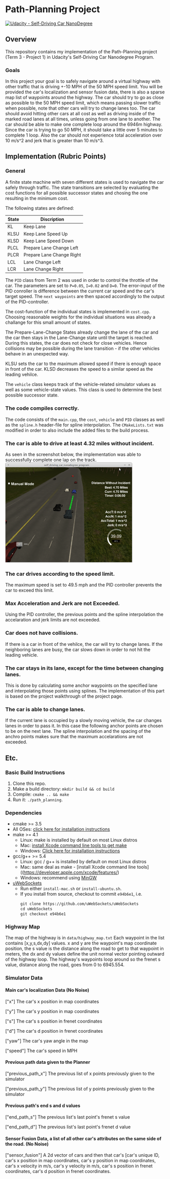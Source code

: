 # Path-Planning Project
[![Udacity - Self-Driving Car NanoDegree](https://s3.amazonaws.com/udacity-sdc/github/shield-carnd.svg)](http://www.udacity.com/drive)

Overview
---
This repository contains my implementation of the Path-Planning project (Term 3 - Project 1) in Udacity's Self-Driving Car Nanodegree Program.

### Goals
In this project your goal is to safely navigate around a virtual highway with other traffic that is driving +-10 MPH of the 50 MPH speed limit. 
You will be provided the car's localization and sensor fusion data, there is also a sparse map list of waypoints around the highway. 
The car should try to go as close as possible to the 50 MPH speed limit, which means passing slower traffic when possible, note that other cars will try to change lanes too. 
The car should avoid hitting other cars at all cost as well as driving inside of the marked road lanes at all times, unless going from one lane to another. 
The car should be able to make one complete loop around the 6946m highway. 
Since the car is trying to go 50 MPH, it should take a little over 5 minutes to complete 1 loop. 
Also the car should not experience total acceleration over 10 m/s^2 and jerk that is greater than 10 m/s^3.

## Implementation (Rubric Points)

### General
A finite state machine with seven different states is used to navigate the car safely through traffic. 
The state transitions are selected by evaluating the cost functions for all possible successor states and 
chosing the one resulting in the minimum cost.


The following states are defined:

| State         | Discription | 
| ------------- |-------------| 
| KL     |Keep Lane | 
| KLSU     |Keep Lane Speed Up   |   
| KLSD     |Keep Lane Speed Down   |   
| PLCL     |Prepare Lane Change Left  |   
| PLCR     |Prepare Lane Change Right  |   
| LCL     |Lane Change Left  |   
| LCR     |Lane Change Right  |   


The `PID` class from Term 2 was used in order to control the throttle of the car.
The parameters are set to `P=0.05`, `I=0.02` and `D=0`.
The error-input of the PID conroller is difference between the current car speed and the car's target speed.
The `next waypoints` are then spaced accordingly to the output of the PID-controller.

The cost-function of the individual states is implemented in `cost.cpp`.
Choosing reasonable weights for the individual situations was already a challange for this small amount of states.

The Prepare-Lane-Change States already change the lane of the car and the car then stays in the Lane-Change state until the target is reached.
During this states, the car does not check for close vehicles. Hence collisions may be possible during the lane transition - if the other vehicles behave in an unexpected way.

KLSU sets the car to the maximum allowed speed if there is enough space in front of the car. 
KLSD decreases the speed to a similar speed as the leading vehilce. 

The `vehicle` class keeps track of the vehicle-related simulator values as well as some vehicle-state values. 
This class is used to determine the best possible successor state. 


### The code compiles correctly.
The code consists of the `main.cpp`, the `cost`, `vehicle` and `PID` classes as well as the `spline.h` header-file for spline interpolation. 
The `CMakeLists.txt` was modified in order to also include the added files to the build process. 


### The car is able to drive at least 4.32 miles without incident.

As seen in the screenshot below, the implementation was able to successfully complete one lap on the track. 
<img src="./img/img1.png" width=400/>  


### The car drives according to the speed limit.
The maximum speed is set to 49.5 mph and the PID controller prevents the car to exceed this limit. 

### Max Acceleration and Jerk are not Exceeded.
Using the PID controller, the previous points and the spline interpolation the accelaration and jerk limits are not exceeded. 

### Car does not have collisions.
If there is a car in front of the vehilce, the car will try to change lanes. 
If the neighboring lanes are busy, the car slows down in order to not hit the leading vehicle. 

### The car stays in its lane, except for the time between changing lanes.
This is done by calculating some anchor waypoints on the specified lane and interpolating those points using splines.
The implementation of this part is based on the project walkthrough of the project page. 

### The car is able to change lanes.
If the current lane is occupied by a slowly moving vehicle, the car changes lanes in order to pass it. 
In this case the following anchor points are chosen to be on the next lane. 
The spline interpolation and the spacing of the anchro points makes sure that the maximum accelarations are not exceeded. 


## Etc.

### Basic Build Instructions

1. Clone this repo.
2. Make a build directory: `mkdir build && cd build`
3. Compile: `cmake .. && make`
4. Run it: `./path_planning`.

### Dependencies

* cmake >= 3.5
 * All OSes: [click here for installation instructions](https://cmake.org/install/)
* make >= 4.1
  * Linux: make is installed by default on most Linux distros
  * Mac: [install Xcode command line tools to get make](https://developer.apple.com/xcode/features/)
  * Windows: [Click here for installation instructions](http://gnuwin32.sourceforge.net/packages/make.htm)
* gcc/g++ >= 5.4
  * Linux: gcc / g++ is installed by default on most Linux distros
  * Mac: same deal as make - [install Xcode command line tools]((https://developer.apple.com/xcode/features/)
  * Windows: recommend using [MinGW](http://www.mingw.org/)
* [uWebSockets](https://github.com/uWebSockets/uWebSockets)
  * Run either `install-mac.sh` or `install-ubuntu.sh`.
  * If you install from source, checkout to commit `e94b6e1`, i.e.
    ```
    git clone https://github.com/uWebSockets/uWebSockets 
    cd uWebSockets
    git checkout e94b6e1
    ```

### Highway Map
The map of the highway is in `data/highway_map.txt`
Each waypoint in the list contains  [x,y,s,dx,dy] values. x and y are the waypoint's map coordinate position, the s value is the distance along the road to get to that waypoint in meters, the dx and dy values define the unit normal vector pointing outward of the highway loop.
The highway's waypoints loop around so the frenet s value, distance along the road, goes from 0 to 6945.554.

### Simulator Data

#### Main car's localization Data (No Noise)

["x"] The car's x position in map coordinates

["y"] The car's y position in map coordinates

["s"] The car's s position in frenet coordinates

["d"] The car's d position in frenet coordinates

["yaw"] The car's yaw angle in the map

["speed"] The car's speed in MPH

#### Previous path data given to the Planner

["previous_path_x"] The previous list of x points previously given to the simulator

["previous_path_y"] The previous list of y points previously given to the simulator

#### Previous path's end s and d values 

["end_path_s"] The previous list's last point's frenet s value

["end_path_d"] The previous list's last point's frenet d value

#### Sensor Fusion Data, a list of all other car's attributes on the same side of the road. (No Noise)

["sensor_fusion"] A 2d vector of cars and then that car's [car's unique ID, car's x position in map coordinates, car's y position in map coordinates, car's x velocity in m/s, car's y velocity in m/s, car's s position in frenet coordinates, car's d position in frenet coordinates. 
